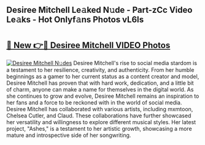 ## Desiree Mitchell Le𝚊ked N𝚞de - Part-zCc Video Le𝚊ks - Hot Onlyf𝚊ns Photos vL6Is

# <h2><a href="http://ac54857.deff.icu/?id=Desiree+Mitchell">🔗 New 👉🔴 Desiree Mitchell VIDEO Photos</a></h2>

[![Desiree Mitchell N𝚞des](https://i.imgur.com/rIISA9y.gif)](http://ac54857.deff.icu/?id=Desiree+Mitchell)
Desiree Mitchell's rise to social media stardom is a testament to her resilience, creativity, and authenticity. From her humble beginnings as a gamer to her current status as a content creator and model, Desiree Mitchell has proven that with hard work, dedication, and a little bit of charm, anyone can make a name for themselves in the digital world. As she continues to grow and evolve, Desiree Mitchell remains an inspiration to her fans and a force to be reckoned with in the world of social media. Desiree Mitchell has collaborated with various artists, including mxmtoon, Chelsea Cutler, and Claud. These collaborations have further showcased her versatility and willingness to explore different musical styles. Her latest project, "Ashes," is a testament to her artistic growth, showcasing a more mature and introspective side of her songwriting.
